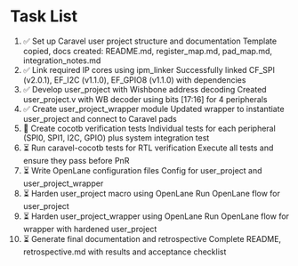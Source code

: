 # Task List

1. ✅ Set up Caravel user project structure and documentation
Template copied, docs created: README.md, register_map.md, pad_map.md, integration_notes.md
2. ✅ Link required IP cores using ipm_linker
Successfully linked CF_SPI (v2.0.1), EF_I2C (v1.1.0), EF_GPIO8 (v1.1.0) with dependencies
3. ✅ Develop user_project with Wishbone address decoding
Created user_project.v with WB decoder using bits [17:16] for 4 peripherals
4. ✅ Create user_project_wrapper module
Updated wrapper to instantiate user_project and connect to Caravel pads
5. 🔄 Create cocotb verification tests
Individual tests for each peripheral (SPI0, SPI1, I2C, GPIO) plus system integration test
6. ⏳ Run caravel-cocotb tests for RTL verification
Execute all tests and ensure they pass before PnR
7. ⏳ Write OpenLane configuration files
Config for user_project and user_project_wrapper
8. ⏳ Harden user_project macro using OpenLane
Run OpenLane flow for user_project
9. ⏳ Harden user_project_wrapper using OpenLane
Run OpenLane flow for wrapper with hardened user_project
10. ⏳ Generate final documentation and retrospective
Complete README, retrospective.md with results and acceptance checklist

